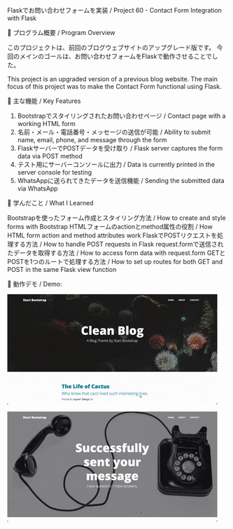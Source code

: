 Flaskでお問い合わせフォームを実装 / Project 60 - Contact Form Integration with Flask


📌 プログラム概要 / Program Overview

このプロジェクトは、前回のブログウェブサイトのアップグレード版です。
今回のメインのゴールは、お問い合わせフォームをFlaskで動作させることでした。

This project is an upgraded version of a previous blog website.
The main focus of this project was to make the Contact Form functional using Flask.


📌 主な機能 / Key Features
1. Bootstrapでスタイリングされたお問い合わせページ / Contact page with a working HTML form
2. 名前・メール・電話番号・メッセージの送信が可能 / Ability to submit name, email, phone, and message through the form
3. FlaskサーバーでPOSTデータを受け取り / Flask server captures the form data via POST method
4. テスト用にサーバーコンソールに出力 / Data is currently printed in the server console for testing
5. WhatsAppに送られてきたデータを送信機能 / Sending the submitted data via WhatsApp


📌 学んだこと / What I Learned

Bootstrapを使ったフォーム作成とスタイリング方法 / How to create and style forms with Bootstrap
HTMLフォームのactionとmethod属性の役割 / How HTML form action and method attributes work
FlaskでPOSTリクエストを処理する方法 / How to handle POST requests in Flask
request.formで送信されたデータを取得する方法 / How to access form data with request.form
GETとPOSTを1つのルートで処理する方法 / How to set up routes for both GET and POST in the same Flask view function


📸 動作デモ / Demo:

![Contact Page](./static/assets/contact.gif)


![WhatsApp Page](./static/assets/whatsapp.gif)